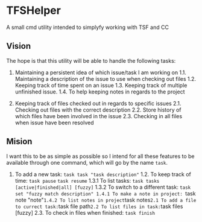 # TFSHelper
A small cmd utility intended to simplyfy working with TSF and CC


## Vision
The hope is that this utility will be able to handle the following tasks:

1. Maintaining a persistent idea of which issue/task I am working on
1.1. Maintaining a description of the issue to use when checking out files
1.2. Keeping track of time spent on an issue
1.3. Keeping track of multiple unfinished issue.
1.4. To help keeping notes in regards to the project

2. Keeping track of files checked out in regards to specific issues
2.1. Checking out files with the correct description
2.2. Store history of which files have been involved in the issue
2.3. Checking in all files when issue have been resolved

## Mision
I want this to be as simple as possible so I intend for all these features to 
be available through one command, which will go by the name `task`.

1. To add a new task: `task task "task description"`
1.2. To keep track of time:
	`task pause`
	`task resume`
1.3.1 To list tasks: `task tasks [active|finished|all] [fuzzy]`
1.3.2 To switch to a different task: `task set "fuzzy match description"
1.4.1 To make a note in project: `task note "note"`
1.4.2 To list notes in project `task notes`
2.1 To add a file to currect task: `task file path`
2.2 To list files in task: `task files [fuzzy]
2.3. To check in files when finished: `task finish`

	






	
